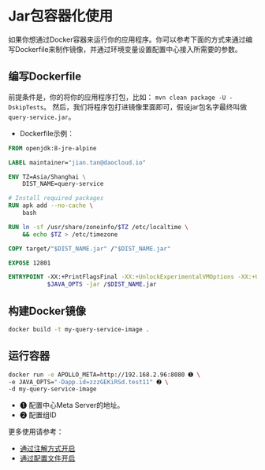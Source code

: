 # Jar包容器化使用

如果你想通过Docker容器来运行你的应用程序。你可以参考下面的方式来通过编写Dockerfile来制作镜像，并通过环境变量设置配置中心接入所需要的参数。

## 编写Dockerfile

前提条件是，你的将你的应用程序打包，比如： `mvn clean package -U -DskipTests`。
然后，我们将程序包打进镜像里面即可，假设jar包名字最终叫做`query-service.jar`。

- Dockerfile示例：

```dockerfile
FROM openjdk:8-jre-alpine

LABEL maintainer="jian.tan@daocloud.io"

ENV TZ=Asia/Shanghai \
    DIST_NAME=query-service

# Install required packages
RUN apk add --no-cache \
    bash

RUN ln -sf /usr/share/zoneinfo/$TZ /etc/localtime \
    && echo $TZ > /etc/timezone

COPY target/"$DIST_NAME.jar" /"$DIST_NAME.jar"

EXPOSE 12801

ENTRYPOINT -XX:+PrintFlagsFinal -XX:+UnlockExperimentalVMOptions -XX:+UseCGroupMemoryLimitForHeap \
           $JAVA_OPTS -jar /$DIST_NAME.jar 
```

## 构建Docker镜像

```bash
docker build -t my-query-service-image .
```

## 运行容器

```bash
docker run -e APOLLO_META=http://192.168.2.96:8080 ➊ \
-e JAVA_OPTS="-Dapp.id=zzzGEKiRSd.test11" ➋ \
-d my-query-service-image
```

- ➊ 配置中心Meta Server的地址。
- ➋ 配置组ID

更多使用请参考：

* [通过注解方式开启](annotation.md)
* [通过配置文件开启](bootstrap.md)
